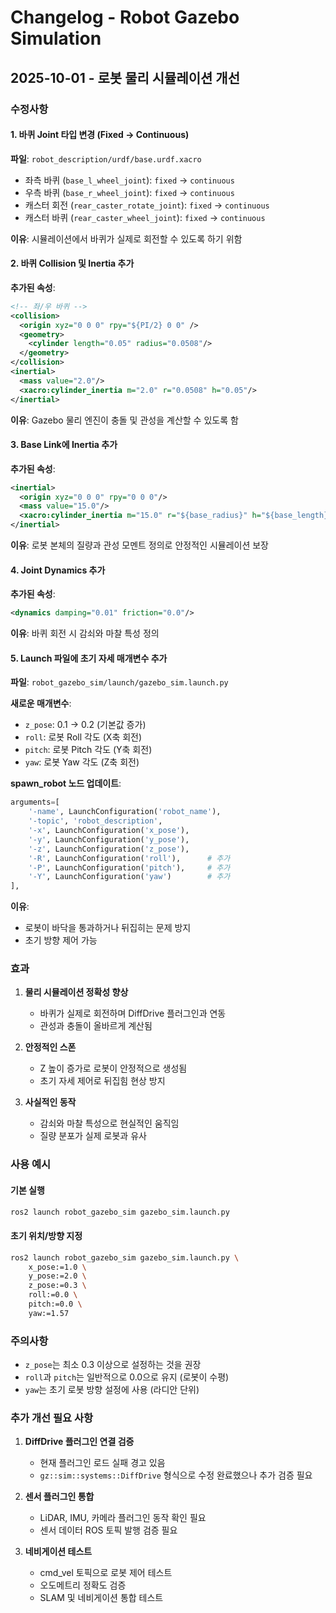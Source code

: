 # Changelog - Robot Gazebo Simulation

## 2025-10-01 - 로봇 물리 시뮬레이션 개선

### 수정사항

#### 1. 바퀴 Joint 타입 변경 (Fixed → Continuous)
**파일**: `robot_description/urdf/base.urdf.xacro`

- 좌측 바퀴 (`base_l_wheel_joint`): `fixed` → `continuous`
- 우측 바퀴 (`base_r_wheel_joint`): `fixed` → `continuous`
- 캐스터 회전 (`rear_caster_rotate_joint`): `fixed` → `continuous`
- 캐스터 바퀴 (`rear_caster_wheel_joint`): `fixed` → `continuous`

**이유**: 시뮬레이션에서 바퀴가 실제로 회전할 수 있도록 하기 위함

#### 2. 바퀴 Collision 및 Inertia 추가
**추가된 속성**:
```xml
<!-- 좌/우 바퀴 -->
<collision>
  <origin xyz="0 0 0" rpy="${PI/2} 0 0" />
  <geometry>
    <cylinder length="0.05" radius="0.0508"/>
  </geometry>
</collision>
<inertial>
  <mass value="2.0"/>
  <xacro:cylinder_inertia m="2.0" r="0.0508" h="0.05"/>
</inertial>
```

**이유**: Gazebo 물리 엔진이 충돌 및 관성을 계산할 수 있도록 함

#### 3. Base Link에 Inertia 추가
**추가된 속성**:
```xml
<inertial>
  <origin xyz="0 0 0" rpy="0 0 0"/>
  <mass value="15.0"/>
  <xacro:cylinder_inertia m="15.0" r="${base_radius}" h="${base_length}"/>
</inertial>
```

**이유**: 로봇 본체의 질량과 관성 모멘트 정의로 안정적인 시뮬레이션 보장

#### 4. Joint Dynamics 추가
**추가된 속성**:
```xml
<dynamics damping="0.01" friction="0.0"/>
```

**이유**: 바퀴 회전 시 감쇠와 마찰 특성 정의

#### 5. Launch 파일에 초기 자세 매개변수 추가
**파일**: `robot_gazebo_sim/launch/gazebo_sim.launch.py`

**새로운 매개변수**:
- `z_pose`: 0.1 → 0.2 (기본값 증가)
- `roll`: 로봇 Roll 각도 (X축 회전)
- `pitch`: 로봇 Pitch 각도 (Y축 회전)
- `yaw`: 로봇 Yaw 각도 (Z축 회전)

**spawn_robot 노드 업데이트**:
```python
arguments=[
    '-name', LaunchConfiguration('robot_name'),
    '-topic', 'robot_description',
    '-x', LaunchConfiguration('x_pose'),
    '-y', LaunchConfiguration('y_pose'),
    '-z', LaunchConfiguration('z_pose'),
    '-R', LaunchConfiguration('roll'),      # 추가
    '-P', LaunchConfiguration('pitch'),     # 추가
    '-Y', LaunchConfiguration('yaw')        # 추가
],
```

**이유**: 
- 로봇이 바닥을 통과하거나 뒤집히는 문제 방지
- 초기 방향 제어 가능

### 효과

1. **물리 시뮬레이션 정확성 향상**
   - 바퀴가 실제로 회전하며 DiffDrive 플러그인과 연동
   - 관성과 충돌이 올바르게 계산됨

2. **안정적인 스폰**
   - Z 높이 증가로 로봇이 안정적으로 생성됨
   - 초기 자세 제어로 뒤집힘 현상 방지

3. **사실적인 동작**
   - 감쇠와 마찰 특성으로 현실적인 움직임
   - 질량 분포가 실제 로봇과 유사

### 사용 예시

#### 기본 실행
```bash
ros2 launch robot_gazebo_sim gazebo_sim.launch.py
```

#### 초기 위치/방향 지정
```bash
ros2 launch robot_gazebo_sim gazebo_sim.launch.py \
    x_pose:=1.0 \
    y_pose:=2.0 \
    z_pose:=0.3 \
    roll:=0.0 \
    pitch:=0.0 \
    yaw:=1.57
```

### 주의사항

- `z_pose`는 최소 0.3 이상으로 설정하는 것을 권장
- `roll`과 `pitch`는 일반적으로 0.0으로 유지 (로봇이 수평)
- `yaw`는 초기 로봇 방향 설정에 사용 (라디안 단위)

### 추가 개선 필요 사항

1. **DiffDrive 플러그인 연결 검증**
   - 현재 플러그인 로드 실패 경고 있음
   - `gz::sim::systems::DiffDrive` 형식으로 수정 완료했으나 추가 검증 필요

2. **센서 플러그인 통합**
   - LiDAR, IMU, 카메라 플러그인 동작 확인 필요
   - 센서 데이터 ROS 토픽 발행 검증 필요

3. **네비게이션 테스트**
   - cmd_vel 토픽으로 로봇 제어 테스트
   - 오도메트리 정확도 검증
   - SLAM 및 네비게이션 통합 테스트
